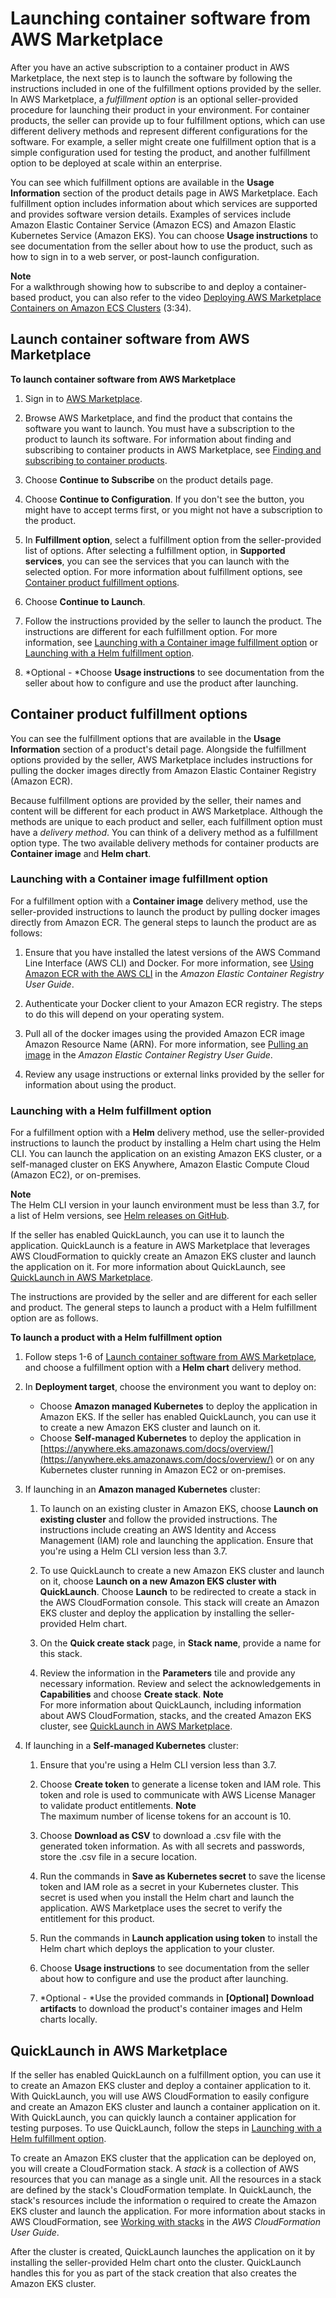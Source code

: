 # Launching container software from AWS Marketplace<a name="buyer-configuring-a-product"></a>

After you have an active subscription to a container product in AWS Marketplace, the next step is to launch the software by following the instructions included in one of the fulfillment options provided by the seller\. In AWS Marketplace, a *fulfillment option* is an optional seller\-provided procedure for launching their product in your environment\. For container products, the seller can provide up to four fulfillment options, which can use different delivery methods and represent different configurations for the software\. For example, a seller might create one fulfillment option that is a simple configuration used for testing the product, and another fulfillment option to be deployed at scale within an enterprise\. 

 You can see which fulfillment options are available in the **Usage Information** section of the product details page in AWS Marketplace\. Each fulfillment option includes information about which services are supported and provides software version details\. Examples of services include Amazon Elastic Container Service \(Amazon ECS\) and Amazon Elastic Kubernetes Service \(Amazon EKS\)\. You can choose **Usage instructions** to see documentation from the seller about how to use the product, such as how to sign in to a web server, or post\-launch configuration\.

**Note**  
For a walkthrough showing how to subscribe to and deploy a container\-based product, you can also refer to the video [ Deploying AWS Marketplace Containers on Amazon ECS Clusters](https://www.youtube.com/watch?v=XaiUAiQQJtk) \(3:34\)\.

## Launch container software from AWS Marketplace<a name="buyer-launching-a-product"></a>

**To launch container software from AWS Marketplace**

1. Sign in to [AWS Marketplace](https://aws.amazon.com/marketplace)\.

1. Browse AWS Marketplace, and find the product that contains the software you want to launch\. You must have a subscription to the product to launch its software\. For information about finding and subscribing to container products in AWS Marketplace, see [Finding and subscribing to container products](buyer-finding-and-subscribing-to-container-products.md)\.

1. Choose **Continue to Subscribe** on the product details page\.

1. Choose **Continue to Configuration**\. If you don't see the button, you might have to accept terms first, or you might not have a subscription to the product\.

1. In **Fulfillment option**, select a fulfillment option from the seller\-provided list of options\. After selecting a fulfillment option, in **Supported services**, you can see the services that you can launch with the selected option\. For more information about fulfillment options, see [Container product fulfillment options](#buyer-launch-container-fulfillment-options)\.

1. Choose **Continue to Launch**\.

1. Follow the instructions provided by the seller to launch the product\. The instructions are different for each fulfillment option\. For more information, see [Launching with a Container image fulfillment option](#buyer-launch-container-image) or [Launching with a Helm fulfillment option](#buyer-launch-container-helm)\.

1. *Optional \- *Choose **Usage instructions** to see documentation from the seller about how to configure and use the product after launching\.

## Container product fulfillment options<a name="buyer-launch-container-fulfillment-options"></a>

You can see the fulfillment options that are available in the **Usage Information** section of a product's detail page\. Alongside the fulfillment options provided by the seller, AWS Marketplace includes instructions for pulling the docker images directly from Amazon Elastic Container Registry \(Amazon ECR\)\.

Because fulfillment options are provided by the seller, their names and content will be different for each product in AWS Marketplace\. Although the methods are unique to each product and seller, each fulfillment option must have a *delivery method*\. You can think of a delivery method as a fulfillment option type\. The two available delivery methods for container products are **Container image** and **Helm chart**\.

### Launching with a Container image fulfillment option<a name="buyer-launch-container-image"></a>

For a fulfillment option with a **Container image** delivery method, use the seller\-provided instructions to launch the product by pulling docker images directly from Amazon ECR\. The general steps to launch the product are as follows:

1. Ensure that you have installed the latest versions of the AWS Command Line Interface \(AWS CLI\) and Docker\. For more information, see [Using Amazon ECR with the AWS CLI](https://docs.aws.amazon.com/AmazonECR/latest/userguide/getting-started-cli.html) in the *Amazon Elastic Container Registry User Guide*\.

1. Authenticate your Docker client to your Amazon ECR registry\. The steps to do this will depend on your operating system\.

1. Pull all of the docker images using the provided Amazon ECR image Amazon Resource Name \(ARN\)\. For more information, see [Pulling an image](https://docs.aws.amazon.com/AmazonECR/latest/userguide/docker-pull-ecr-image.html) in the *Amazon Elastic Container Registry User Guide*\.

1. Review any usage instructions or external links provided by the seller for information about using the product\.

### Launching with a Helm fulfillment option<a name="buyer-launch-container-helm"></a>

For a fulfillment option with a **Helm** delivery method, use the seller\-provided instructions to launch the product by installing a Helm chart using the Helm CLI\. You can launch the application on an existing Amazon EKS cluster, or a self\-managed cluster on EKS Anywhere, Amazon Elastic Compute Cloud \(Amazon EC2\), or on\-premises\.

**Note**  
The Helm CLI version in your launch environment must be less than 3\.7, for a list of Helm versions, see [Helm releases on GitHub](https://github.com/helm/helm/releases)\.

If the seller has enabled QuickLaunch, you can use it to launch the application\. QuickLaunch is a feature in AWS Marketplace that leverages AWS CloudFormation to quickly create an Amazon EKS cluster and launch the application on it\. For more information about QuickLaunch, see [QuickLaunch in AWS Marketplace](#buyer-launch-container-quicklaunch)\.

The instructions are provided by the seller and are different for each seller and product\. The general steps to launch a product with a Helm fulfillment option are as follows\.

**To launch a product with a Helm fulfillment option**

1. Follow steps 1\-6 of [Launch container software from AWS Marketplace](#buyer-launching-a-product), and choose a fulfillment option with a **Helm chart** delivery method\.

1. In **Deployment target**, choose the environment you want to deploy on:
   + Choose **Amazon managed Kubernetes** to deploy the application in Amazon EKS\. If the seller has enabled QuickLaunch, you can use it to create a new Amazon EKS cluster and launch on it\.
   + Choose **Self\-managed Kubernetes** to deploy the application in [https://anywhere.eks.amazonaws.com/docs/overview/](https://anywhere.eks.amazonaws.com/docs/overview/) or on any Kubernetes cluster running in Amazon EC2 or on\-premises\.

1. If launching in an **Amazon managed Kubernetes** cluster:

   1. To launch on an existing cluster in Amazon EKS, choose **Launch on existing cluster** and follow the provided instructions\. The instructions include creating an AWS Identity and Access Management \(IAM\) role and launching the application\. Ensure that you're using a Helm CLI version less than 3\.7\.

   1. To use QuickLaunch to create a new Amazon EKS cluster and launch on it, choose **Launch on a new Amazon EKS cluster with QuickLaunch**\. Choose **Launch** to be redirected to create a stack in the AWS CloudFormation console\. This stack will create an Amazon EKS cluster and deploy the application by installing the seller\-provided Helm chart\.

   1. On the **Quick create stack** page, in **Stack name**, provide a name for this stack\.

   1. Review the information in the **Parameters** tile and provide any necessary information\. Review and select the acknowledgements in **Capabilities** and choose **Create stack**\.
**Note**  
For more information about QuickLaunch, including information about AWS CloudFormation, stacks, and the created Amazon EKS cluster, see [QuickLaunch in AWS Marketplace](#buyer-launch-container-quicklaunch)\.

1. If launching in a **Self\-managed Kubernetes** cluster:

   1. Ensure that you're using a Helm CLI version less than 3\.7\.

   1. Choose **Create token** to generate a license token and IAM role\. This token and role is used to communicate with AWS License Manager to validate product entitlements\.
**Note**  
The maximum number of license tokens for an account is 10\.

   1. Choose **Download as CSV** to download a \.csv file with the generated token information\. As with all secrets and passwords, store the \.csv file in a secure location\.

   1. Run the commands in **Save as Kubernetes secret** to save the license token and IAM role as a secret in your Kubernetes cluster\. This secret is used when you install the Helm chart and launch the application\. AWS Marketplace uses the secret to verify the entitlement for this product\.

   1. Run the commands in **Launch application using token** to install the Helm chart which deploys the application to your cluster\.

   1. Choose **Usage instructions** to see documentation from the seller about how to configure and use the product after launching\.

   1. *Optional \- *Use the provided commands in **\[Optional\] Download artifacts** to download the product's container images and Helm charts locally\.

## QuickLaunch in AWS Marketplace<a name="buyer-launch-container-quicklaunch"></a>

If the seller has enabled QuickLaunch on a fulfillment option, you can use it to create an Amazon EKS cluster and deploy a container application to it\. With QuickLaunch, you will use AWS CloudFormation to easily configure and create an Amazon EKS cluster and launch a container application on it\. With QuickLaunch, you can quickly launch a container application for testing purposes\. To use QuickLaunch, follow the steps in [Launching with a Helm fulfillment option](#buyer-launch-container-helm)\.

To create an Amazon EKS cluster that the application can be deployed on, you will create a CloudFormation stack\. A *stack* is a collection of AWS resources that you can manage as a single unit\. All the resources in a stack are defined by the stack's CloudFormation template\. In QuickLaunch, the stack's resources include the information o required to create the Amazon EKS cluster and launch the application\. For more information about stacks in AWS CloudFormation, see [Working with stacks](https://docs.aws.amazon.com/AWSCloudFormation/latest/UserGuide/stacks.html) in the *AWS CloudFormation User Guide*\.

After the cluster is created, QuickLaunch launches the application on it by installing the seller\-provided Helm chart onto the cluster\. QuickLaunch handles this for you as part of the stack creation that also creates the Amazon EKS cluster\.